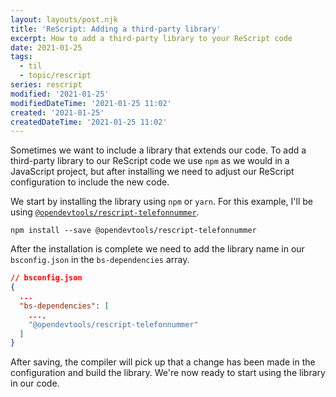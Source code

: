 ```yaml
---
layout: layouts/post.njk
title: 'ReScript: Adding a third-party library'
excerpt: How to add a third-party library to your ReScript code
date: 2021-01-25
tags:
  - til
  - topic/rescript
series: rescript
modified: '2021-01-25'
modifiedDateTime: '2021-01-25 11:02'
created: '2021-01-25'
createdDateTime: '2021-01-25 11:02'
---
```


Sometimes we want to include a library that extends our code. To add a
third-party library to our ReScript code we use `npm` as we would in a JavaScript project, but after installing we need to adjust our ReScript configuration to include the new code.

We start by installing the library using `npm` or `yarn`. For this example, I'll be using
[`@opendevtools/rescript-telefonnummer`](https://github.com/opendevtools/rescript-telefonnummer).

```shell
npm install --save @opendevtools/rescript-telefonnummer
```

After the installation is complete we need to add the library name in our
`bsconfig.json` in the `bs-dependencies` array.

```json
// bsconfig.json
{
  ...
  "bs-dependencies": [
    ...,
    "@opendevtools/rescript-telefonnummer"
  ]
}
```

After saving, the compiler will pick up that a change has been made in the
configuration and build the library. We're now ready to start using the library
in our code.
